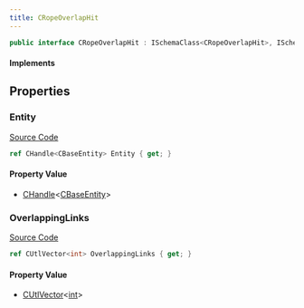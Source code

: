 ```yaml
---
title: CRopeOverlapHit
---
```


```csharp
public interface CRopeOverlapHit : ISchemaClass<CRopeOverlapHit>, ISchemaField, ISchemaClass, INativeHandle
```

#### Implements

## Properties

### Entity

[Source Code](https://github.com/swiftly-solution/swiftlys2/blob/beta/managed/src/SwiftlyS2.Generated/Schemas/Interfaces/CRopeOverlapHit.cs#L16)

```csharp
ref CHandle<CBaseEntity> Entity { get; }
```

#### Property Value

- [CHandle](/docs/api/shared/natives/chandle-1)<[CBaseEntity](/docs/api/shared/schemadefinitions/cbaseentity)>

### OverlappingLinks

[Source Code](https://github.com/swiftly-solution/swiftlys2/blob/beta/managed/src/SwiftlyS2.Generated/Schemas/Interfaces/CRopeOverlapHit.cs#L18)

```csharp
ref CUtlVector<int> OverlappingLinks { get; }
```

#### Property Value

- [CUtlVector](/docs/api/-1)<[int](https://learn.microsoft.com/dotnet/api/system.int32)>

